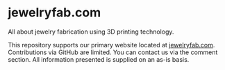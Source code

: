 # jewelryfab.com
All about jewelry fabrication using 3D printing technology.

This repository supports our primary website located at [jewelryfab.com](http://jewelryfab.com). Contributions via GitHub are limited. 
You can contact us via the comment section. All information presented is supplied on an as-is basis.
